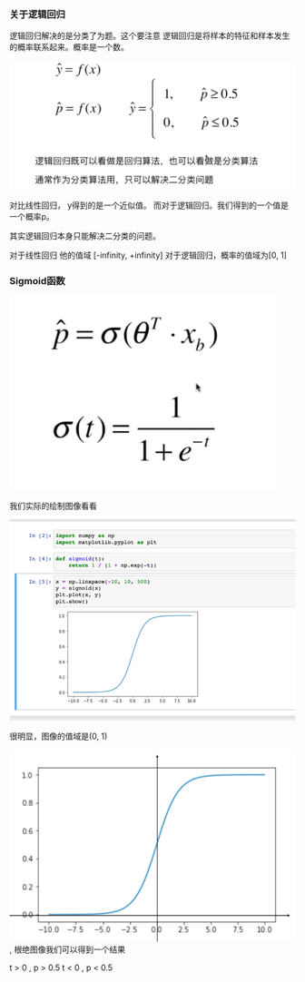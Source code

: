 ### 关于逻辑回归

逻辑回归解决的是分类了为题。这个要注意
逻辑回归是将样本的特征和样本发生的概率联系起来。概率是一个数。

![img.png](img/LR/img.png)

对比线性回归， y得到的是一个近似值。
而对于逻辑回归。我们得到的一个值是一个概率p。

其实逻辑回归本身只能解决二分类的问题。

对于线性回归 他的值域 [-infinity, +infinity]
对于逻辑回归，概率的值域为[0, 1]


### Sigmoid函数

![img_1.png](img/LR/img_1.png)

我们实际的绘制图像看看

![img_2.png](img/LR/img_2.png)

很明显，图像的值域是(0, 1)

![img_3.png](img/LR/img_3.png), 根绝图像我们可以得到一个结果

t > 0 , p > 0.5
t < 0 , p < 0.5